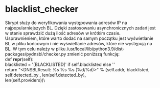 # blacklist_checker
Skrypt służy do weryfikowania występowania adresów IP na najpopularniejszych BL. Dzięki zastosowaniu asynchronicznych zadań jest w stanie sprawdzić dużą ilość adresów w krótkim czasie.\
Usprawnieniem, które warto dodać na samym początku jest wyświetlanie BL w pliku końcowym i nie wyświetlanie adresów, które nie występują na BL. W tym celu należy w pliku /usr/local/lib/python3.9/dist-packages/pydnsbl/checker.py zmienić poniższą funkcję:\
    def __repr__(self):\
        blacklisted = '[BLACKLISTED]' if self.blacklisted else ''\
        return "<DNSBLResult: %s %s %s (%d/%d)>" % (self.addr, blacklisted, self.detected_by , len(self.detected_by),\
                                                 len(self.providers))\
